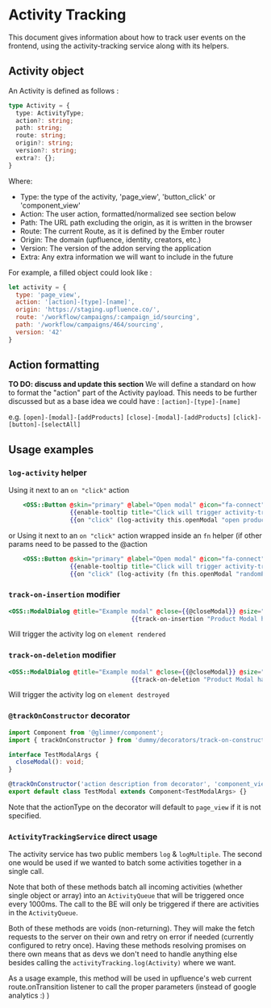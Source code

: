 # Activity Tracking

This document gives information about how to track user events on the frontend, using the activity-tracking service along with its helpers.

## Activity object

An Activity is defined as follows :
```typescript
type Activity = {
  type: ActivityType;
  action?: string;
  path: string;
  route: string;
  origin?: string;
  version?: string;
  extra?: {};
}
```

Where:
- Type: the type of the activity, 'page_view', 'button_click' or 'component_view'
- Action: The user action, formatted/normalized see section below
- Path: The URL path excluding the origin, as it is written in the browser
- Route: The current Route, as it is defined by the Ember router
- Origin: The domain (upfluence, identity, creators, etc.)
- Version: The version of the addon serving the application
- Extra: Any extra information we will want to include in the future

For example, a filled object could look like :
```javascript
let activity = {
  type: 'page_view',
  action: '[action]-[type]-[name]',
  origin: 'https://staging.upfluence.co/',
  route: '/workflow/campaigns/:campaign_id/sourcing',
  path: '/workflow/campaigns/464/sourcing',
  version: '42'
}
```

## Action formatting
__**TO DO: discuss and update this section**__
We will define a standard on how to format the "action" part of the Activity payload.
This needs to be further discussed but as a base idea we could have :
`[action]-[type]-[name]`

e.g.
`[open]-[modal]-[addProducts]`
`[close]-[modal]-[addProducts]`
`[click]-[button]-[selectAll]`

## Usage examples

### `log-activity` helper

Using it next to an `on "click"` action
```handlebars
    <OSS::Button @skin="primary" @label="Open modal" @icon="fa-connect"
                 {{enable-tooltip title="Click will trigger activity-tracker log"}}
                 {{on "click" (log-activity this.openModal "open product modal")}} />
```
or Using it next to an `on "click"` action wrapped inside an `fn` helper (if other params need to be passed to the @action
```handlebars
    <OSS::Button @skin="primary" @label="Open modal" @icon="fa-connect"
                 {{enable-tooltip title="Click will trigger activity-tracker log"}}
                 {{on "click" (log-activity (fn this.openModal "randomParam") "open product modal")}} />
```

### `track-on-insertion` modifier
```handlebars
<OSS::ModalDialog @title="Example modal" @close={{@closeModal}} @size="md"
                                  {{track-on-insertion "Product Modal has been opened"}}>
```
Will trigger the activity log on `element rendered`

### `track-on-deletion` modifier
```handlebars
<OSS::ModalDialog @title="Example modal" @close={{@closeModal}} @size="md"
                                  {{track-on-deletion "Product Modal has been closed"}}>
```
Will trigger the activity log on `element destroyed`

### `@trackOnConstructor` decorator
```typescript
import Component from '@glimmer/component';
import { trackOnConstructor } from 'dummy/decorators/track-on-constructor';

interface TestModalArgs {
  closeModal(): void;
}

@trackOnConstructor('action description from decorator', 'component_view')
export default class TestModal extends Component<TestModalArgs> {}
```
Note that the actionType on the decorator will default to `page_view` if it is not specified.

### `ActivityTrackingService` direct usage
The activity service has two public members `log` & `logMultiple`. The second one would be used if we wanted to batch some activities together in a single call.

Note that both of these methods batch all incoming activities (whether single object or array) into an `ActivityQueue` that will be triggered once every 1000ms. The call to the BE will only be triggered if there are activities in the `ActivityQueue`.

Both of these methods are voids (non-returning). They will make the fetch requests to the server on their own and retry on error if needed (currently configured to retry once).
Having these methods resolving promises on there own means that as devs we don't need to handle anything else besides calling the `activityTracking.log(Activity)` where we want.

As a usage example, this method will be used in upfluence's web current route.onTransition listener to call the proper parameters (instead of google analytics :) )
